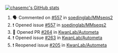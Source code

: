 [![chasemc's GitHub stats](https://github-readme-stats.vercel.app/api?username=chasemc)](https://github.com/anuraghazra/github-readme-stats)


<!--START_SECTION:activity-->
1. 🗣 Commented on [#557](https://github.com/soedinglab/MMseqs2/issues/557) in [soedinglab/MMseqs2](https://github.com/soedinglab/MMseqs2)
2. ❗️ Opened issue [#557](https://github.com/soedinglab/MMseqs2/issues/557) in [soedinglab/MMseqs2](https://github.com/soedinglab/MMseqs2)
3. 💪 Opened PR [#264](https://github.com/KwanLab/Autometa/pull/264) in [KwanLab/Autometa](https://github.com/KwanLab/Autometa)
4. ❗️ Opened issue [#263](https://github.com/KwanLab/Autometa/issues/263) in [KwanLab/Autometa](https://github.com/KwanLab/Autometa)
5. ❗️ Reopened issue [#205](https://github.com/KwanLab/Autometa/issues/205) in [KwanLab/Autometa](https://github.com/KwanLab/Autometa)
<!--END_SECTION:activity-->
